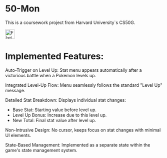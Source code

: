 # 50-Mon

This is a coursework project from Harvard University`s CS50G.

<a href="https://youtu.be/UTSwXFH047Q">
    <img alt="Flaticon" title="Flaticon" src="https://cdn-icons-png.flaticon.com/256/1384/1384060.png" width="30">
</a>

# Implemented Features:

Auto-Trigger on Level Up: Stat menu appears automatically after a victorious battle when a Pokemon levels up.

Integrated Level-Up Flow: Menu seamlessly follows the standard "Level Up" message.

Detailed Stat Breakdown: Displays individual stat changes:
- Base Stat: Starting value before level up.
- Level Up Bonus: Increase due to this level up.
- New Total: Final stat value after level up.

Non-Intrusive Design: No cursor, keeps focus on stat changes with minimal UI elements.

State-Based Management: Implemented as a separate state within the game's state management system.
